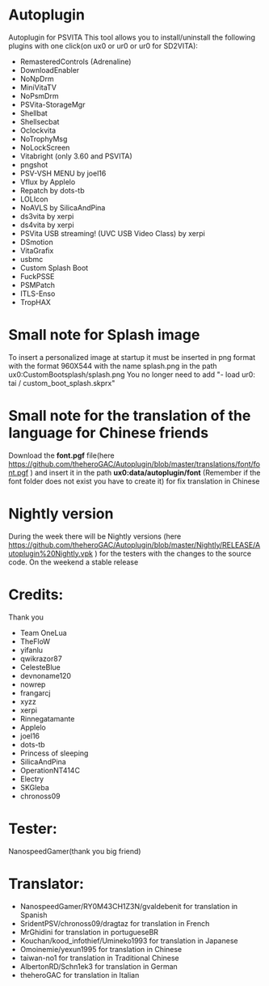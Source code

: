 # Autoplugin
Autoplugin for PSVITA
This tool allows you to install/uninstall the following plugins with one click(on ux0 or ur0 or ur0 for SD2VITA):
- RemasteredControls (Adrenaline)
- DownloadEnabler
- NoNpDrm
- MiniVitaTV
- NoPsmDrm
- PSVita-StorageMgr
- Shellbat
- Shellsecbat
- Oclockvita
- NoTrophyMsg
- NoLockScreen
- Vitabright (only 3.60 and PSVITA)
- pngshot
- PSV-VSH MENU by joel16
- Vflux by Applelo
- Repatch by dots-tb
- LOLIcon
- NoAVLS by SilicaAndPina
- ds3vita by xerpi
- ds4vita by xerpi
- PSVita USB streaming! (UVC USB Video Class) by xerpi
- DSmotion
- VitaGrafix
- usbmc
- Custom Splash Boot
- FuckPSSE
- PSMPatch
- ITLS-Enso
- TropHAX
# Small note for Splash image
To insert a personalized image at startup it must be inserted in png format with the format 960X544 with the name splash.png in the path ux0:CustomBootsplash/splash.png
You no longer need to add "- load ur0: tai / custom_boot_splash.skprx"
# Small note for the translation of the language for Chinese friends
Download the **font.pgf** file(here https://github.com/theheroGAC/Autoplugin/blob/master/translations/font/font.pgf ) and insert it in the path **ux0:data/autoplugin/font** (Remember if the font folder does not exist you have to create it) for fix translation in Chinese
# Nightly version
During the week there will be Nightly versions (here https://github.com/theheroGAC/Autoplugin/blob/master/Nightly/RELEASE/Autoplugin%20Nightly.vpk ) for the testers with the changes to the source code. On the weekend a stable release
# Credits:
 Thank you
- Team OneLua
- TheFloW
- yifanlu
- qwikrazor87
- CelesteBlue
- devnoname120
- nowrep
- frangarcj
- xyzz
- xerpi
- Rinnegatamante
- Applelo
- joel16
- dots-tb
- Princess of sleeping
- SilicaAndPina
- OperationNT414C
- Electry
- SKGleba
- chronoss09
# Tester:
NanospeedGamer(thank you big friend)
# Translator:
- NanospeedGamer/RY0M43CH1Z3N/gvaldebenit for translation in Spanish
- SridentPSV/chronoss09/dragtaz for translation in French
- MrGhidini for translation in portugueseBR
- Kouchan/kood_infothief/Umineko1993 for translation in Japanese
- Omoinemie/yexun1995 for translation in Chinese
- taiwan-no1 for translation in Traditional Chinese
- AlbertonRD/Schn1ek3 for translation in German
- theheroGAC for translation in Italian
